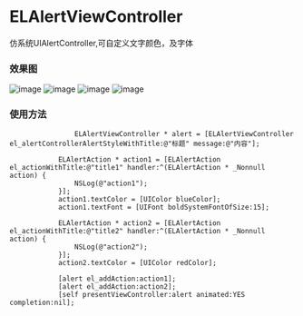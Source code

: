 # ELAlertViewController
仿系统UIAlertController,可自定义文字颜色，及字体

### 效果图

![image](https://github.com/LifeForLove/ELAlertViewController/blob/master/001.png)
![image](https://github.com/LifeForLove/ELAlertViewController/blob/master/002.png)
![image](https://github.com/LifeForLove/ELAlertViewController/blob/master/003.png)
![image](https://github.com/LifeForLove/ELAlertViewController/blob/master/004.png)

### 使用方法

```
				ELAlertViewController * alert = [ELAlertViewController 				el_alertControllerAlertStyleWithTitle:@"标题" message:@"内容"];
            
            ELAlertAction * action1 = [ELAlertAction el_actionWithTitle:@"title1" handler:^(ELAlertAction * _Nonnull action) {
                NSLog(@"action1");
            }];
            action1.textColor = [UIColor blueColor];
            action1.textFont = [UIFont boldSystemFontOfSize:15];
            
            ELAlertAction * action2 = [ELAlertAction el_actionWithTitle:@"title2" handler:^(ELAlertAction * _Nonnull action) {
                NSLog(@"action2");
            }];
            action2.textColor = [UIColor redColor];
            
            [alert el_addAction:action1];
            [alert el_addAction:action2];
            [self presentViewController:alert animated:YES completion:nil];
```


